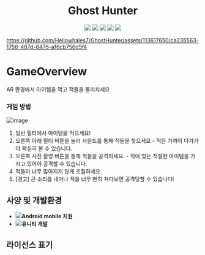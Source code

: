 <h1 align="center"><b>Ghost Hunter</b></h1>


<p align="center">
  <img src="https://img.shields.io/badge/made by-Hellowhales-red">
  <img src="https://img.shields.io/badge/Unity-3.21.f1-9347FF?logo=Unity">
  <img src="https://img.shields.io/badge/AR-333333">
  <img src="https://img.shields.io/badge/Arcade-orange">
  <img src="https://img.shields.io/badge/Horror-red">
</p>



https://github.com/Hellowhales7/GhostHunter/assets/113617650/ca235563-1756-487d-8476-af6cb756d5f4


# GameOverview


<p>AR 환경에서 아이템을 먹고 적들을 물리치세요 </p>

<p></p>

### 게임 방법
![image](https://github.com/Hellowhales7/GhostHunter/assets/113617650/7b5fcd34-48fd-4f75-87e4-6f9fb477257d)
1. 일반 필터에서 아이템을 먹으세요!
2. 오른쪽 아래 필터 버튼을 눌러 사운드를 통해 적들을 찾으세요 - 적은 가까이 다가가야 확실히 볼 수 있습니다.
3. 오른쪽 사진 촬영 버튼을 통해 적들을 공격하세요. - 적에 맞는 적절한 아이템을 가지고 있어야 공격할 수 있습니다.
4. 적들이 너무 많아지지 않게 조절하세요.
5. [경고] 큰 소리를 내거나 적을 너무 빤히 쳐다보면 공격당할 수 있습니다!

## 사양 및 개발환경
- <img src="https://img.shields.io/badge/Android-0170CE?logo=android">**Android mobile 지원**
- <img src="https://img.shields.io/badge/Unity-0E1128?logo=unity">**유니티 개발**


## 라이선스 표기







